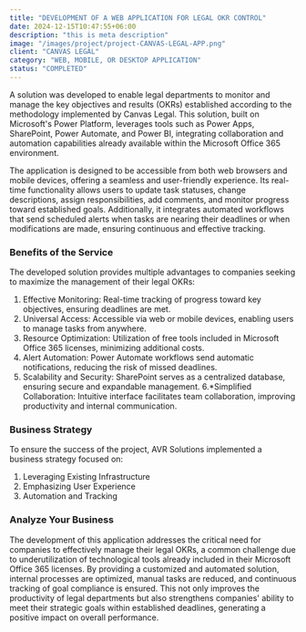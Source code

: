 ```yaml
---
title: "DEVELOPMENT OF A WEB APPLICATION FOR LEGAL OKR CONTROL"
date: 2024-12-15T10:47:55+06:00
description: "this is meta description"
image: "/images/project/project-CANVAS-LEGAL-APP.png"
client: "CANVAS LEGAL"
category: "WEB, MOBILE, OR DESKTOP APPLICATION"
status: "COMPLETED"
---
```


A solution was developed to enable legal departments to monitor and manage the key objectives and results (OKRs) established according to the methodology implemented by Canvas Legal. This solution, built on Microsoft's Power Platform, leverages tools such as Power Apps, SharePoint, Power Automate, and Power BI, integrating collaboration and automation capabilities already available within the Microsoft Office 365 environment.

The application is designed to be accessible from both web browsers and mobile devices, offering a seamless and user-friendly experience. Its real-time functionality allows users to update task statuses, change descriptions, assign responsibilities, add comments, and monitor progress toward established goals. Additionally, it integrates automated workflows that send scheduled alerts when tasks are nearing their deadlines or when modifications are made, ensuring continuous and effective tracking.

### Benefits of the Service

The developed solution provides multiple advantages to companies seeking to maximize the management of their legal OKRs:

1. Effective Monitoring: Real-time tracking of progress toward key objectives, ensuring deadlines are met.
2. Universal Access: Accessible via web or mobile devices, enabling users to manage tasks from anywhere.
3. Resource Optimization: Utilization of free tools included in Microsoft Office 365 licenses, minimizing additional costs.
4. Alert Automation: Power Automate workflows send automatic notifications, reducing the risk of missed deadlines.
5. Scalability and Security: SharePoint serves as a centralized database, ensuring secure and expandable management.
6.*Simplified Collaboration: Intuitive interface facilitates team collaboration, improving productivity and internal communication.

### Business Strategy

To ensure the success of the project, AVR Solutions implemented a business strategy focused on:

1. Leveraging Existing Infrastructure  
2. Emphasizing User Experience  
3. Automation and Tracking  

### Analyze Your Business

The development of this application addresses the critical need for companies to effectively manage their legal OKRs, a common challenge due to underutilization of technological tools already included in their Microsoft Office 365 licenses. By providing a customized and automated solution, internal processes are optimized, manual tasks are reduced, and continuous tracking of goal compliance is ensured. This not only improves the productivity of legal departments but also strengthens companies' ability to meet their strategic goals within established deadlines, generating a positive impact on overall performance.
